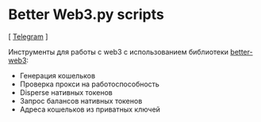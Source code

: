 # Better Web3.py scripts
[ [Telegram](https://t.me/cum_insider) ]

Инструменты для работы с web3 с использованием библиотеки [better-web3](https://github.com/alenkimov/better_web3):
- Генерация кошельков
- Проверка прокси на работоспособность
- Disperse нативных токенов
- Запрос балансов нативных токенов
- Адреса кошельков из приватных ключей
